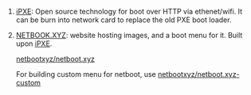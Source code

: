  1. [iPXE]: Open source technology for boot over HTTP via ethenet/wifi. It can be burn into network card to replace the old PXE boot loader.
 2. [NETBOOK.XYZ](https://netboot.xyz/): website hosting images, and a boot menu for it. Built upon [iPXE].
    
    [netbootxyz/netboot.xyz](https://github.com/netbootxyz/netboot.xyz)
    
    For building custom menu for netboot, use [netbootxyz/netboot.xyz-custom](https://github.com/netbootxyz/netboot.xyz-custom)

[iPXE]: https://ipxe.org/start
